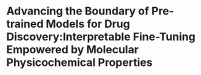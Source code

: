 # Advancing the Boundary of Pre-trained Models for Drug Discovery:Interpretable Fine-Tuning Empowered by Molecular Physicochemical Properties



